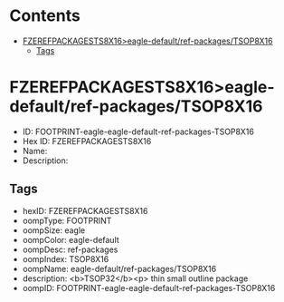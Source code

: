 



Contents
========

* [FZEREFPACKAGESTS8X16>eagle-default/ref-packages/TSOP8X16](#fzerefpackagests8x16eagle-defaultref-packagestsop8x16)
	* [Tags](#tags)

# FZEREFPACKAGESTS8X16>eagle-default/ref-packages/TSOP8X16

- ID: FOOTPRINT-eagle-eagle-default-ref-packages-TSOP8X16
- Hex ID: FZEREFPACKAGESTS8X16
- Name: 
- Description: 

## Tags

- hexID: FZEREFPACKAGESTS8X16
- oompType: FOOTPRINT
- oompSize: eagle
- oompColor: eagle-default
- oompDesc: ref-packages
- oompIndex: TSOP8X16
- oompName: eagle-default/ref-packages/TSOP8X16
- description: &lt;b&gt;TSOP32&lt;/b&gt;&lt;p&gt;&#xD;
thin small outline package
- oompID: FOOTPRINT-eagle-eagle-default-ref-packages-TSOP8X16
